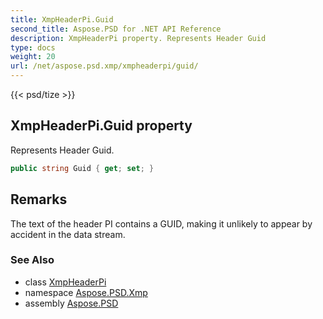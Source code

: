 ```yaml
---
title: XmpHeaderPi.Guid
second_title: Aspose.PSD for .NET API Reference
description: XmpHeaderPi property. Represents Header Guid
type: docs
weight: 20
url: /net/aspose.psd.xmp/xmpheaderpi/guid/
---
```

{{< psd/tize >}}
## XmpHeaderPi.Guid property

Represents Header Guid.

```csharp
public string Guid { get; set; }
```

## Remarks

The text of the header PI contains a GUID, making it unlikely to appear by accident in the data stream.

### See Also

* class [XmpHeaderPi](../)
* namespace [Aspose.PSD.Xmp](../../xmpheaderpi/)
* assembly [Aspose.PSD](../../../)



